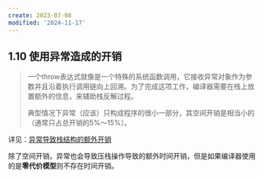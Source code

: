 ```yaml
---
create: 2023-07-08
modified: '2024-11-17'
---
```


## 1.10 使用异常造成的开销

> 一个throw表达式就像是一个特殊的系统函数调用，它接收异常对象作为参数并且沿着执行调用链向上回溯。为了完成这项工作，编译器需要在栈上放置额外的信息，来辅助栈反解过程。
>
> 典型情况下异常（应该）只构成程序的很小一部分，其空间开销是相当小的（通常只占总开销的5%～15%）。

详见：[异常导致栈结构的额外开销](./otherSource/异常导致栈结构的额外开销.html)

除了空间开销，异常也会导致压栈操作导致的额外时间开销，但是如果编译器使用的是**零代价模型**则不存在时间开销。